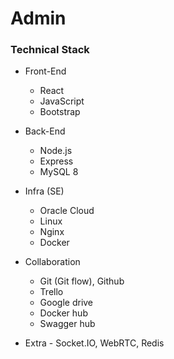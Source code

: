 # Admin

### Technical Stack

- Front-End

  - React
  - JavaScript
  - Bootstrap

- Back-End

  - Node.js
  - Express
  - MySQL 8

- Infra (SE)

  - Oracle Cloud
  - Linux
  - Nginx
  - Docker

- Collaboration

  - Git (Git flow), Github
  - Trello
  - Google drive
  - Docker hub
  - Swagger hub

- Extra - Socket.IO, WebRTC, Redis
